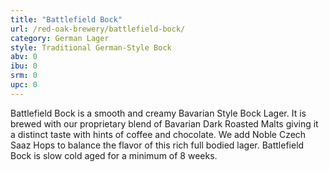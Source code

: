 ```yaml
---
title: "Battlefield Bock"
url: /red-oak-brewery/battlefield-bock/
category: German Lager
style: Traditional German-Style Bock
abv: 0
ibu: 0
srm: 0
upc: 0
---
```

Battlefield Bock is a smooth and creamy Bavarian Style Bock Lager. It is brewed with our proprietary blend of Bavarian Dark Roasted Malts giving it a distinct taste with hints of coffee and chocolate. We add Noble Czech Saaz Hops to balance the flavor of this rich full bodied lager.  Battlefield Bock is slow cold aged for a minimum of 8 weeks.
